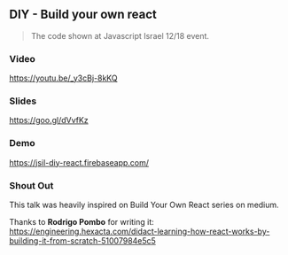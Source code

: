 DIY - Build your own react
---

> The code shown at Javascript Israel 12/18 event.

### Video

https://youtu.be/_y3cBj-8kKQ

### Slides

https://goo.gl/dVvfKz

### Demo

https://jsil-diy-react.firebaseapp.com/

### Shout Out

This talk was heavily inspired on Build Your Own React series on medium.

Thanks to **Rodrigo Pombo** for writing it:  
https://engineering.hexacta.com/didact-learning-how-react-works-by-building-it-from-scratch-51007984e5c5
 
